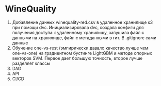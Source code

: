 # WineQuality

1. Добавление данных winequality-red.csv в удаленное хранилище s3 при помощи dvc. Инициализировала dvc, создала конфиги для получения доступа к удаленному хранилищу, запушила файл с данными на хранилище, файл с метаданными в гит. В .gitignore сами данные 
2. Обучение one-vs-rest (эмпирически давало качество лучше чем one-vs-one) на градиентном бустинге LightGBM и методе опорных векторов SVM. Первое дает большую точность, второе лучше разделяет классы 
3. DAG
4. API 
5. CI/CD
